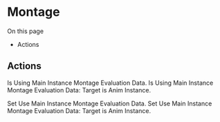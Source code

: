 # Montage

On this page 

  * Actions





## Actions

Is Using Main Instance Montage Evaluation Data. Is Using Main Instance Montage Evaluation Data: Target is Anim Instance.

Set Use Main Instance Montage Evaluation Data. Set Use Main Instance Montage Evaluation Data: Target is Anim Instance.

